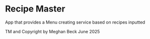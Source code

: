 # Recipe Master

App that provides a Menu creating service based on recipes inputted

TM and Copyright by Meghan Beck June 2025
